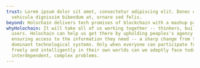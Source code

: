 ```yaml
---
trust: Lorem ipsum dolor sit amet, consectetur adipiscing elit. Donec quam erat,
  vehicula dignissim bibendum at, ornare sed felis.
beyond: Holochain delivers tech promises of blockchain with a mashup proven tech
whyHolochain: It will take all of us working together -- thinkers, builders, and
  users. Holochain can help us get there by upholding peoples's agency and
  ensuring access to the information they need -- a sharp change from the
  dominant technological systems. Only when everyone can participate fully
  freely and intelligently in their own worlds can we adeptly face today's
  interdependent, complex problems.
---
```

